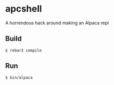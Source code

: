 apcshell
=====

A horrendous hack around making an Alpaca repl

Build
-----

    $ rebar3 compile

Run
-----

    $ bin/alpaca